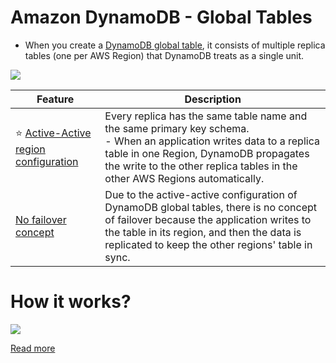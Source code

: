 # Amazon DynamoDB - Global Tables
- When you create a [DynamoDB global table](https://aws.amazon.com/dynamodb/global-tables/), it consists of multiple replica tables (one per AWS Region) that DynamoDB treats as a single unit.

![](https://d1.awsstatic.com/product-marketing/DynamoDB/DynamoDB_Global-Tables-01.dad2508b80e8b7c544fe1a94a2abd3f770b789da.png)

| Feature                                                                                                                                                         | Description                                                                                                                                                                                                                                       |
|-----------------------------------------------------------------------------------------------------------------------------------------------------------------|---------------------------------------------------------------------------------------------------------------------------------------------------------------------------------------------------------------------------------------------------|
| :star: [Active-Active region configuration](https://aws.amazon.com/blogs/database/how-to-use-amazon-dynamodb-global-tables-to-power-multiregion-architectures/) | Every replica has the same table name and the same primary key schema. <br/>- When an application writes data to a replica table in one Region, DynamoDB propagates the write to the other replica tables in the other AWS Regions automatically. |
| [No failover concept](https://aws.amazon.com/blogs/database/how-to-use-amazon-dynamodb-global-tables-to-power-multiregion-architectures/)                       | Due to the active-active configuration of DynamoDB global tables, there is no concept of failover because the application writes to the table in its region, and then the data is replicated to keep the other regions' table in sync.            |

# How it works?

![](https://d1.awsstatic.com/product-marketing/DynamoDB/DynamoDB_Global-Tables-01.dad2508b80e8b7c544fe1a94a2abd3f770b789da.png)

[Read more](https://aws.amazon.com/dynamodb/global-tables/)